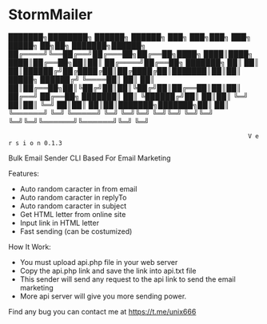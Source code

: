 # StormMailer


███████╗████████╗ ██████╗ ██████╗ ███╗   ███╗███╗   ███╗ █████╗ ██╗██╗     ███████╗██████╗  
██╔════╝╚══██╔══╝██╔═══██╗██╔══██╗████╗ ████║████╗ ████║██╔══██╗██║██║     ██╔════╝██╔══██╗ 
███████╗   ██║   ██║   ██║██████╔╝██╔████╔██║██╔████╔██║███████║██║██║     █████╗  ██████╔╝ 
╚════██║   ██║   ██║   ██║██╔══██╗██║╚██╔╝██║██║╚██╔╝██║██╔══██║██║██║     ██╔══╝  ██╔══██╗ 
███████║   ██║   ╚██████╔╝██║  ██║██║ ╚═╝ ██║██║ ╚═╝ ██║██║  ██║██║███████╗███████╗██║  ██║ 
╚══════╝   ╚═╝    ╚═════╝ ╚═╝  ╚═╝╚═╝     ╚═╝╚═╝     ╚═╝╚═╝  ╚═╝╚═╝╚══════╝╚══════╝╚═╝  ╚═╝ 

                                                                       V e r s i o n 0.1.3

Bulk Email Sender CLI Based For Email Marketing
                                                                       
Features:
- Auto random caracter in from email
- Auto random caracter in replyTo
- Auto random caracter in subject
- Get HTML letter from online site
- Input link in HTML letter
- Fast sending (can be costumized)

How It Work:
- You must upload api.php file in your web server
- Copy the api.php link and save the link into api.txt file
- This sender will send any request to the api link to send the email marketing
- More api server will give you more sending power.

Find any bug you can contact me at https://t.me/unix666
